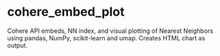 # cohere_embed_plot
Cohere API embeds, NN index, and visual plotting of Nearest Neighbors using pandas, NumPy, scikit-learn and umap. Creates HTML chart as output.
